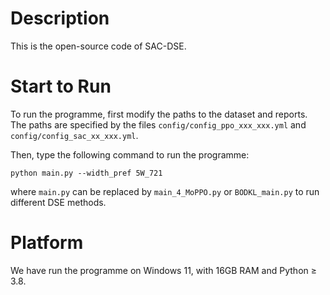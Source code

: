 # Description
This is the open-source code of SAC-DSE.

# Start to Run
To run the programme, first modify the paths to the dataset and reports. The paths are specified by the files `config/config_ppo_xxx_xxx.yml` and `config/config_sac_xx_xxx.yml`.

Then, type the following command to run the programme:
```
python main.py --width_pref 5W_721
```
where `main.py` can be replaced by `main_4_MoPPO.py` or `BODKL_main.py` to run different DSE methods.

# Platform
We have run the programme on Windows 11, with 16GB RAM and Python ≥ 3.8.
